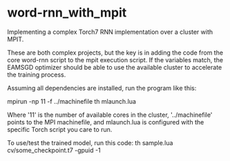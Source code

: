 # word-rnn_with_mpit
Implementing a complex Torch7 RNN implementation over a cluster with MPIT.

These are both complex projects, but the key is in adding the code from the 
core word-rnn script to the mpit execution script.  If the variables match, the
EAMSGD optimizer should be able to use the available cluster to accelerate the 
training process. 

Assuming all dependencies are installed, run the program like this:

mpirun -np 11 -f ../machinefile th mlaunch.lua

Where '11' is the number of available cores in the cluster, '../machinefile' 
points to the MPI machinefile, and mlaunch.lua is configured with the specific 
Torch script you care to run.

To use/test the trained model, run this code:
th sample.lua cv/some_checkpoint.t7 -gpuid -1